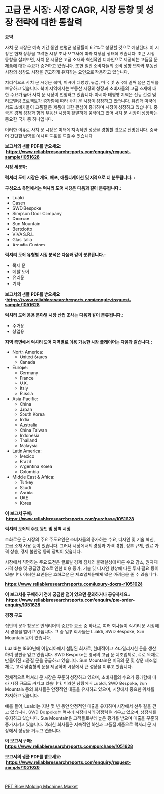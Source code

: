 <p><h1>고급 문 시장: 시장 CAGR, 시장 동향 및 성장 전략에 대한 통찰력</h1></p><p><strong>요약</strong></p>
<p><p>사치 문 시장은 예측 기간 동안 연평균 성장률이 6.2%로 성장할 것으로 예상된다. 이 시장은 현재 상황을 고려한 시장 조사 보고서에 따라 지정된 상태에 있습니다. 최근 시장 동향을 살펴보면, 사치 문 시장은 고급 소재와 혁신적인 디자인으로 제공되는 고품질 문 제품에 대한 수요가 증가하고 있습니다. 또한 일반 소비자들의 소비 성향 변화와 부동산 시장의 성장도 시장을 견고하게 유지하는 요인으로 작용하고 있습니다.</p><p>지리적으로 사치 문 시장은 북미, 아시아 태평양, 유럽, 미국 및 중국에 걸쳐 넓은 범위를 보유하고 있습니다. 북미 지역에서는 부동산 시장의 성장과 소비자들의 고급 소재에 대한 수요가 높아 사치 문 시장이 번창하고 있습니다. 아시아 태평양 지역은 신규 건설 및 리모델링 프로젝트가 증가함에 따라 사치 문 시장이 성장하고 있습니다. 유럽과 미국에서도 소비자들이 고품질 문 제품에 대한 관심이 증가하며 시장이 성장하고 있습니다. 중국은 경제 성장과 함께 부동산 시장이 활발하게 움직이고 있어 사치 문 시장이 성장하는 중요한 국가 중 하나입니다.</p><p>이러한 이유로 사치 문 시장은 미래에 지속적인 성장을 경험할 것으로 전망됩니다. 중국어 간단한 번역을 예시로 도움을 드릴 수 있습니다.</p></p>
<p><strong>보고서의 샘플 PDF를 받으세요: &nbsp;<a href="https://www.reliableresearchreports.com/enquiry/request-sample/1051628">https://www.reliableresearchreports.com/enquiry/request-sample/1051628</a></strong></p>
<p><strong>시장 세분화:</strong></p>
<p><strong> 럭셔리 도어 시장은 개요, 배포, 애플리케이션 및 지역으로 더 분류됩니다. :</strong></p>
<p><strong>구성요소 측면에서는 럭셔리 도어 시장은 다음과 같이 분류됩니다.:</strong></p>
<p><ul><li>Lualdi</li><li>Casen</li><li>SWD Bespoke</li><li>Simpson Door Company</li><li>Doorsan</li><li>Sun Mountain</li><li>Bertolotto</li><li>VIVA S.R.L</li><li>Glas Italia</li><li>Arcadia Custom</li></ul></p>
<p><strong> 럭셔리 도어 유형별 시장 분석은 다음과 같이 분류됩니다.:</strong></p>
<p><ul><li>목제 문</li><li>메탈 도어</li><li>유리문</li><li>기타</li></ul></p>
<p><strong>보고서의 샘플 PDF를 받으세요 :<a href="https://www.reliableresearchreports.com/enquiry/request-sample/1051628">https://www.reliableresearchreports.com/enquiry/request-sample/1051628</a></strong></p>
<p><strong> 럭셔리 도어 응용 분야별 시장 산업 조사는 다음과 같이 분류됩니다.:</strong></p>
<p><ul><li>주거용</li><li>상업용</li></ul></p>
<p><strong>지역 측면에서 럭셔리 도어 지역별로 이용 가능한 시장 플레이어는 다음과 같습니다.:</strong></p>
<p><ul>
    <li>
        North America:
        <ul>
            <li>United States</li>
            <li>Canada</li>
        </ul>
    </li>
    <li>
        Europe:
        <ul>
            <li>Germany</li>
            <li>France</li>
            <li>U.K.</li>
            <li>Italy</li>
            <li>Russia</li>
        </ul>
    </li>
    <li>
        Asia-Pacific:
        <ul>
            <li>China</li>
            <li>Japan</li>
            <li>South Korea</li>
            <li>India</li>
            <li>Australia</li>
            <li>China Taiwan</li>
            <li>Indonesia</li>
            <li>Thailand</li>
            <li>Malaysia</li>
        </ul>
    </li>
    <li>
        Latin America:
        <ul>
            <li>Mexico</li>
            <li>Brazil</li>
            <li>Argentina Korea</li>
            <li>Colombia</li>
        </ul>
    </li>
    <li>
        Middle East & Africa:
        <ul>
            <li>Turkey</li>
            <li>Saudi</li>
            <li>Arabia</li>
            <li>UAE</li>
            <li>Korea</li>
        </ul>
    </li>
    </ul></p>
<p><strong>이 보고서 구매: &nbsp;<a href="https://www.reliableresearchreports.com/purchase/1051628">https://www.reliableresearchreports.com/purchase/1051628</a></strong></p>
<p><strong>럭셔리 도어의 주요 동인 및 장벽 시장</strong></p>
<p><p>호화로운 문 시장의 주요 주도요인은 소비자들의 증가하는 수요, 디자인 및 기술 혁신, 고급 소재 사용 등이 있습니다. 그러나 시장에서의 경쟁과 가격 경합, 정부 규제, 원료 가격 상승, 경제 불안정 등의 장벽이 있습니다.</p><p>시장에서 직면하는 주요 도전은 글로벌 경제 침체와 불확실성에 따른 수요 감소, 원자재 가격 상승 및 공급망 감소로 인한 비용 증가, 기술 및 디자인 향상에 따른 투자 필요 등이 있습니다. 이러한 요인들은 호화로운 문 제조업체들에게 많은 어려움을 줄 수 있습니다.</p></p>
<p><strong><a href="https://www.reliableresearchreports.com/luxury-doors-r1051628">https://www.reliableresearchreports.com/luxury-doors-r1051628</a></strong></p>
<p><strong>이 보고서를 구매하기 전에 궁금한 점이 있으면 문의하거나 공유하세요.: &nbsp;<a href="https://www.reliableresearchreports.com/enquiry/pre-order-enquiry/1051628">https://www.reliableresearchreports.com/enquiry/pre-order-enquiry/1051628</a></strong></p>
<p><strong>경쟁 구도</strong></p>
<p><p>집안의 문과 창문은 인테리어의 중요한 요소 중 하나로, 여러 회사들이 럭셔리 문 시장에서 경쟁을 벌이고 있습니다. 그 중 일부 회사들은 Lualdi, SWD Bespoke, Sun Mountain 등이 있습니다.</p><p>Lualdi는 1860년에 이탈리아에서 설립된 회사로, 현대적이고 스타일리시한 문을 생산하여 평판을 얻고 있습니다. SWD Bespoke는 영국의 고급 문 제조업체로, 주로 목재로 만들어진 고품질 문을 공급하고 있습니다. Sun Mountain은 미국의 문 및 창문 제조업체로, 고객 맞춤형의 문을 제공하며 시장에서 큰 성장을 이루고 있습니다.</p><p>전체적으로 럭셔리 문 시장은 꾸준히 성장하고 있으며, 소비자들의 수요가 증가함에 따라 시장 규모도 커지고 있습니다. 이러한 상황에서 Lualdi, SWD Bespoke, Sun Mountain 등의 회사들은 안정적인 매출을 유지하고 있으며, 시장에서 중요한 위치를 차지하고 있습니다.</p><p>예를 들어, Lualdi는 지난 몇 년 동안 안정적인 매출을 유지하며 시장에서 선두 길을 걷고 있습니다. SWD Bespoke는 럭셔리 시장에서의 경쟁력을 키우고 있으며, 성장세를 유지하고 있습니다. Sun Mountain은 고객들로부터 높은 평가를 받으며 매출을 꾸준히 증가시키고 있습니다. 이러한 회사들은 지속적인 혁신과 고품질 제품으로 럭셔리 문 시장에서 성공을 거두고 있습니다.</p></p>
<p><strong>이 보고서 구매: &nbsp; <a href="https://www.reliableresearchreports.com/purchase/1051628">https://www.reliableresearchreports.com/purchase/1051628</a></strong></p>
<p><strong>보고서의 샘플 PDF를 받으세요: &nbsp;<a href="https://www.reliableresearchreports.com/enquiry/request-sample/1051628">https://www.reliableresearchreports.com/enquiry/request-sample/1051628</a></strong><strong></strong></p>
<p>&nbsp;</p>
<p><p><a href="https://github.com/brenzgnarento/Market-Research-Report-List-2/blob/main/pet-blow-molding-machines-market.md">PET Blow Molding Machines Market</a></p></p>